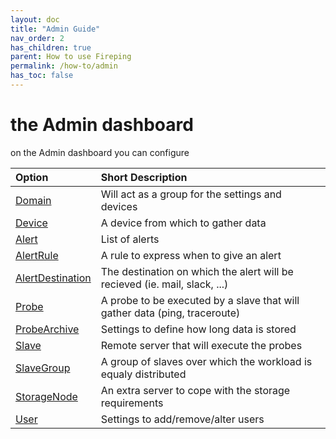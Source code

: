 ```yaml
---
layout: doc
title: "Admin Guide"
nav_order: 2
has_children: true
parent: How to use Fireping
permalink: /how-to/admin
has_toc: false
---
```


# the Admin dashboard
on the Admin dashboard you can configure

| Option                                                | Short Description       
|:------------------------------------------------------|:------------------
| [Domain](/how-to/admin/domain)                        | Will act as a group for the settings and devices
| [Device](/how-to/admin/device)                        | A device from which to gather data
| [Alert](/how-to/admin/alert)                          | List of alerts
| [AlertRule](/how-to/admin/alert-rule)                 | A rule to express when to give an alert
| [AlertDestination](/how-to/admin/alert-destination)   | The destination on which the alert will be recieved (ie. mail, slack, ...)
| [Probe](/how-to/admin/probe)                          | A probe to be executed by a slave that will gather data (ping, traceroute)
| [ProbeArchive](/how-to/admin/probe-archive)           | Settings to define how long data is stored
| [Slave](/how-to/admin/slave)                          | Remote server that will execute the probes
| [SlaveGroup](/how-to/admin/slave-group)               | A group of slaves over which the workload is equaly distributed
| [StorageNode](/how-to/admin/storage-node)             | An extra server to cope with the storage requirements
| [User](/how-to/admin/user)                            | Settings to add/remove/alter users
